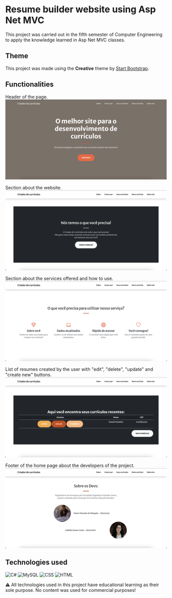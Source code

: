 # Resume builder website using Asp Net MVC
This project was carried out in the fifth semester of Computer Engineering to apply the knowledge learned in Asp Net MVC classes.

## Theme
This project was made using the **Creative** theme by [Start Bootstrap](https://startbootstrap.com/themes).

## Functionalities
Header of the page.
![The home page](/img/home.png)

Section about the website.
![About the project](/img/about.png)

Section about the services offered and how to use.
![How to use the website](/img/services.png)

List of resumes created by the user with "edit", "delete", "update" and "create new" buttons.
![Resumes created](/img/resumes.png)

Footer of the home page about the developers of the project.
![About the developers](/img/about_devs.png)

## Technologies used
![C#](https://img.shields.io/badge/C%23-131F37?style=for-the-badge) ![MySQL](https://img.shields.io/badge/sql-100000.svg?style=for-the-badge) ![CSS](https://img.shields.io/badge/css-430098?style=for-the-badge&logo=css&logoColor=white) ![HTML](https://img.shields.io/badge/html-ff69b4?style=for-the-badge)

⚠️ All technologies used in this project have educational learning as their sole purpose. No content was used for commercial purposes!